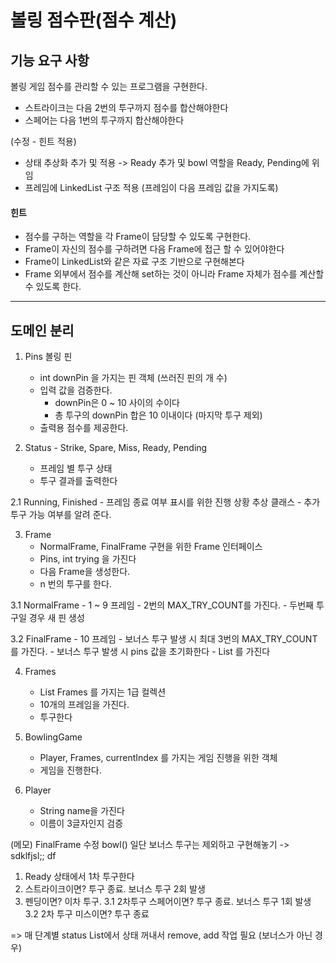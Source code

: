 # 볼링 점수판(점수 계산)

## 기능 요구 사항 
볼링 게임 점수를 관리할 수 있는 프로그램을 구현한다.
- 스트라이크는 다음 2번의 투구까지 점수를 합산해야한다
- 스페어는 다음 1번의 투구까지 합산해야한다

(수정 - 힌트 적용)
- 상태 추상화 추가 및 적용 -> Ready 추가 및 bowl 역할을 Ready, Pending에 위임
- 프레임에 LinkedList 구조 적용 (프레임이 다음 프레임 값을 가지도록)

#### 힌트
- 점수를 구하는 역할을 각 Frame이 담당할 수 있도록 구현한다.
- Frame이 자신의 점수를 구하려면 다음 Frame에 접근 할 수 있어야한다
- Frame이 LinkedList와 같은 자료 구조 기반으로 구현해본다
- Frame 외부에서 점수를 계산해 set하는 것이 아니라 Frame 자체가 점수를 계산할 수 있도록 한다.

---
## 도메인 분리
1. Pins 볼링 핀
    - int downPin 을 가지는 핀 객체 (쓰러진 핀의 개 수)
    - 입력 값을 검증한다.
        + downPin은 0 ~ 10 사이의 수이다
        + 총 투구의 downPin 합은 10 이내이다 (마지막 투구 제외) 
    - 출력용 점수를 제공한다.

2. Status - Strike, Spare, Miss, Ready, Pending 
    - 프레임 별 투구 상태 
    - 투구 결과를 출력한다
    
2.1 Running, Finished
    - 프레임 종료 여부 표시를 위한 진행 상황 추상 클래스
    - 추가 투구 가능 여부를 알려 준다.
    
3. Frame
    - NormalFrame, FinalFrame 구현을 위한 Frame 인터페이스
    - Pins, int trying 을 가진다
    - 다음 Frame을 생성한다. 
    - n 번의 투구를 한다.
    
3.1 NormalFrame
    - 1 ~ 9 프레임
    - 2번의 MAX_TRY_COUNT를 가진다.
    - 두번째 투구일 경우 새 핀 생성
    
3.2 FinalFrame
    - 10 프레임
    - 보너스 투구 발생 시 최대 3번의 MAX_TRY_COUNT를 가진다.
    - 보너스 투구 발생 시 pins 값을 초기화한다
    - List<Status> 를 가진다 
    
4. Frames
    - List<Frame> Frames 를 가지는 1급 컬렉션
    - 10개의 프레임을 가진다.
    - 투구한다

5. BowlingGame
    - Player, Frames, currentIndex 를 가지는 게임 진행을 위한 객체 
    - 게임을 진행한다.
        
6. Player
    - String name을 가진다
    - 이름이 3글자인지 검증
    
    
    
(메모)
FinalFrame 수정
bowl()
일단 보너스 투구는 제외하고 구현해놓기 -> sdklfjsl;; df
1. Ready 상태에서 1차 투구한다
2. 스트라이크이면? 투구 종료. 보너스 투구 2회 발생 
3. 펜딩이면? 이차 투구.
3.1 2차투구 스페어이면? 투구 종료. 보너스 투구 1회 발생
3.2 2차 투구 미스이면? 투구 종료

=> 매 단계별 status List에서 상태 꺼내서 remove, add 작업 필요 (보너스가 아닌 경우)



